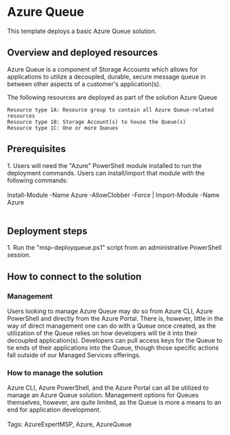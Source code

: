 <h1 class="large"><b>Azure Queue</b></h1>

This template deploys a basic Azure Queue solution.

<h2 class="small"><b>Overview and deployed resources</b></h2>

Azure Queue is a component of Storage Accounts which allows for applications to utilize a decoupled, durable, secure message queue in between other aspects of a customer's application(s).

The following resources are deployed as part of the solution
Azure Queue

    Resource type 1A: Resource group to contain all Azure Queue-related resources
    Resource type 1B: Storage Account(s) to house the Queue(s)
    Resource type 1C: One or more Queues

<h2><b>Prerequisites</b></h2>
1. Users will need the "Azure" PowerShell module installed to run the deployment commands. Users can install/import that module with the following commands:
<br></br>
Install-Module -Name Azure -AllowClobber -Force | Import-Module -Name Azure
<br></br>

<h2><b>Deployment steps</b></h2>

<body>
1. Run the "msp-deployqueue.ps1" script from an administrative PowerShell session.
</body>
<h2 class="small"><b>How to connect to the solution</b></h2>
<h3 class="smaller"<b>Management</b></h3>

Users looking to manage Azure Queue may do so from Azure CLI, Azure PowerShell and directly from the Azure Portal. There is, however, little in the way of direct management one can do with a Queue once created, as the utilization of the Queue relies on how developers will tie it into their decoupled application(s). Developers can pull access keys for the Queue to tie ends of their applications into the Queue, though those specific actions fall outside of our Managed Services offerings.

<h3><b>How to manage the solution</b></h3>
Azure CLI, Azure PowerShell, and the Azure Portal can all be utilized to manage an Azure Queue solution. Management options for Queues themselves, however, are quite limited, as the Queue is more a means to an end for application development.
<br></br>
Tags: AzureExpertMSP, Azure, AzureQueue
